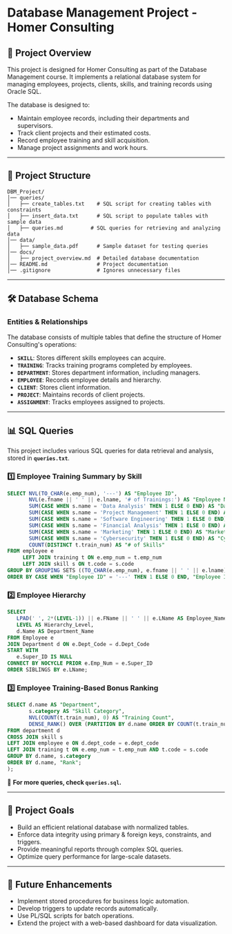 # Database Management Project - Homer Consulting

## 📌 Project Overview
This project is designed for Homer Consulting as part of the Database Management course. It implements a relational database system for managing employees, projects, clients, skills, and training records using Oracle SQL.

The database is designed to:
- Maintain employee records, including their departments and supervisors.
- Track client projects and their estimated costs.
- Record employee training and skill acquisition.
- Manage project assignments and work hours.

---

## 📂 Project Structure
```plaintext
DBM_Project/
│── queries/
│   ├── create_tables.txt    # SQL script for creating tables with constraints
│   ├── insert_data.txt      # SQL script to populate tables with sample data
│   ├── queries.md         # SQL queries for retrieving and analyzing data
│── data/
│   ├── sample_data.pdf      # Sample dataset for testing queries
│── docs/
│   ├── project_overview.md  # Detailed database documentation
│── README.md                # Project documentation
│── .gitignore               # Ignores unnecessary files
```

---

## 🛠 Database Schema
### **Entities & Relationships**
The database consists of multiple tables that define the structure of Homer Consulting's operations:

- **`SKILL`**: Stores different skills employees can acquire.
- **`TRAINING`**: Tracks training programs completed by employees.
- **`DEPARTMENT`**: Stores department information, including managers.
- **`EMPLOYEE`**: Records employee details and hierarchy.
- **`CLIENT`**: Stores client information.
- **`PROJECT`**: Maintains records of client projects.
- **`ASSIGNMENT`**: Tracks employees assigned to projects.

---

## 📊 SQL Queries
This project includes various SQL queries for data retrieval and analysis, stored in **`queries.txt`**.

### **1️⃣ Employee Training Summary by Skill**
```sql
SELECT NVL(TO_CHAR(e.emp_num), '---') AS "Employee ID", 
       NVL(e.fname || ' ' || e.lname, '# of Trainings:') AS "Employee Name", 
       SUM(CASE WHEN s.name = 'Data Analysis' THEN 1 ELSE 0 END) AS "Data Analysis", 
       SUM(CASE WHEN s.name = 'Project Management' THEN 1 ELSE 0 END) AS "Project Management", 
       SUM(CASE WHEN s.name = 'Software Engineering' THEN 1 ELSE 0 END) AS "Software Engineering", 
       SUM(CASE WHEN s.name = 'Financial Analysis' THEN 1 ELSE 0 END) AS "Financial Analysis", 
       SUM(CASE WHEN s.name = 'Marketing' THEN 1 ELSE 0 END) AS "Marketing", 
       SUM(CASE WHEN s.name = 'Cybersecurity' THEN 1 ELSE 0 END) AS "Cybersecurity", 
       COUNT(DISTINCT t.train_num) AS "# of Skills" 
FROM employee e 
     LEFT JOIN training t ON e.emp_num = t.emp_num 
     LEFT JOIN skill s ON t.code = s.code 
GROUP BY GROUPING SETS ((TO_CHAR(e.emp_num), e.fname || ' ' || e.lname), ())
ORDER BY CASE WHEN "Employee ID" = '---' THEN 1 ELSE 0 END, "Employee ID";
```

### **2️⃣ Employee Hierarchy**
```sql
SELECT
   LPAD(' ', 2*(LEVEL-1)) || e.FName || ' ' || e.LName AS Employee_Name,
   LEVEL AS Hierarchy_Level,
   d.Name AS Department_Name
FROM Employee e
JOIN Department d ON e.Dept_Code = d.Dept_Code
START WITH
   e.Super_ID IS NULL
CONNECT BY NOCYCLE PRIOR e.Emp_Num = e.Super_ID
ORDER SIBLINGS BY e.LName;
```

### **3️⃣ Employee Training-Based Bonus Ranking**
```sql
SELECT d.name AS "Department",
       s.category AS "Skill Category",
       NVL(COUNT(t.train_num), 0) AS "Training Count",
       DENSE_RANK() OVER (PARTITION BY d.name ORDER BY COUNT(t.train_num) DESC) AS "Rank"
FROM department d
CROSS JOIN skill s
LEFT JOIN employee e ON d.dept_code = e.dept_code
LEFT JOIN training t ON e.emp_num = t.emp_num AND t.code = s.code
GROUP BY d.name, s.category
ORDER BY d.name, "Rank";
);
```

📌 **For more queries, check `queries.sql`.**

---

## 🎯 Project Goals
- Build an efficient relational database with normalized tables.
- Enforce data integrity using primary & foreign keys, constraints, and triggers.
- Provide meaningful reports through complex SQL queries.
- Optimize query performance for large-scale datasets.

---

## 🚀 Future Enhancements
- Implement stored procedures for business logic automation.
- Develop triggers to update records automatically.
- Use PL/SQL scripts for batch operations.
- Extend the project with a web-based dashboard for data visualization.
